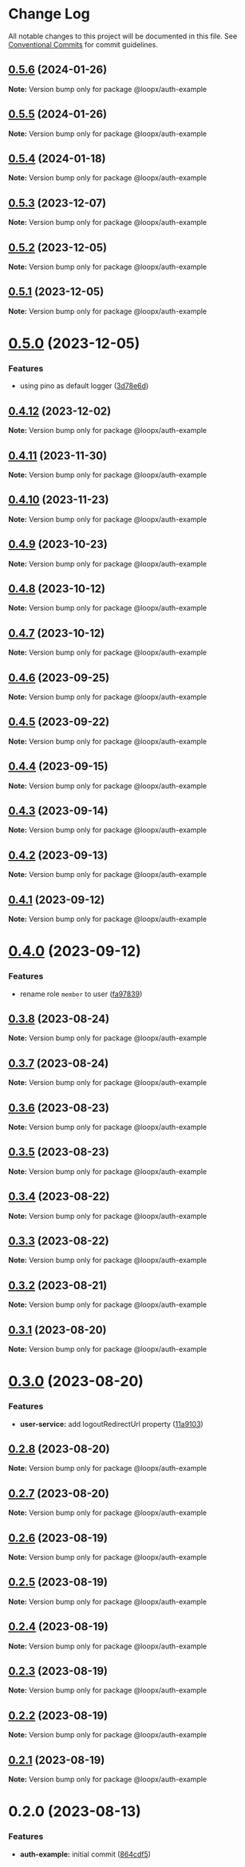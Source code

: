 # Change Log

All notable changes to this project will be documented in this file.
See [Conventional Commits](https://conventionalcommits.org) for commit guidelines.

## [0.5.6](https://github.com/betaly/loopx/compare/@loopx/auth-example@0.5.5...@loopx/auth-example@0.5.6) (2024-01-26)

**Note:** Version bump only for package @loopx/auth-example





## [0.5.5](https://github.com/betaly/loopx/compare/@loopx/auth-example@0.5.4...@loopx/auth-example@0.5.5) (2024-01-26)

**Note:** Version bump only for package @loopx/auth-example





## [0.5.4](https://github.com/betaly/loopx/compare/@loopx/auth-example@0.5.3...@loopx/auth-example@0.5.4) (2024-01-18)

**Note:** Version bump only for package @loopx/auth-example





## [0.5.3](https://github.com/betaly/loopx/compare/@loopx/auth-example@0.5.2...@loopx/auth-example@0.5.3) (2023-12-07)

**Note:** Version bump only for package @loopx/auth-example





## [0.5.2](https://github.com/betaly/loopx/compare/@loopx/auth-example@0.5.1...@loopx/auth-example@0.5.2) (2023-12-05)

**Note:** Version bump only for package @loopx/auth-example





## [0.5.1](https://github.com/betaly/loopx/compare/@loopx/auth-example@0.5.0...@loopx/auth-example@0.5.1) (2023-12-05)

**Note:** Version bump only for package @loopx/auth-example





# [0.5.0](https://github.com/betaly/loopx/compare/@loopx/auth-example@0.4.12...@loopx/auth-example@0.5.0) (2023-12-05)


### Features

* using pino as default logger ([3d78e6d](https://github.com/betaly/loopx/commit/3d78e6d5fa9e3a356a24263365aeeecfb0bc3fe9))





## [0.4.12](https://github.com/betaly/loopx/compare/@loopx/auth-example@0.4.11...@loopx/auth-example@0.4.12) (2023-12-02)

**Note:** Version bump only for package @loopx/auth-example





## [0.4.11](https://github.com/betaly/loopx/compare/@loopx/auth-example@0.4.10...@loopx/auth-example@0.4.11) (2023-11-30)

**Note:** Version bump only for package @loopx/auth-example





## [0.4.10](https://github.com/betaly/loopx/compare/@loopx/auth-example@0.4.9...@loopx/auth-example@0.4.10) (2023-11-23)

**Note:** Version bump only for package @loopx/auth-example





## [0.4.9](https://github.com/betaly/loopx/compare/@loopx/auth-example@0.4.8...@loopx/auth-example@0.4.9) (2023-10-23)

**Note:** Version bump only for package @loopx/auth-example





## [0.4.8](https://github.com/betaly/loopx/compare/@loopx/auth-example@0.4.7...@loopx/auth-example@0.4.8) (2023-10-12)

**Note:** Version bump only for package @loopx/auth-example





## [0.4.7](https://github.com/betaly/loopx/compare/@loopx/auth-example@0.4.6...@loopx/auth-example@0.4.7) (2023-10-12)

**Note:** Version bump only for package @loopx/auth-example





## [0.4.6](https://github.com/betaly/loopx/compare/@loopx/auth-example@0.4.5...@loopx/auth-example@0.4.6) (2023-09-25)

**Note:** Version bump only for package @loopx/auth-example





## [0.4.5](https://github.com/betaly/loopx/compare/@loopx/auth-example@0.4.4...@loopx/auth-example@0.4.5) (2023-09-22)

**Note:** Version bump only for package @loopx/auth-example





## [0.4.4](https://github.com/betaly/loopx/compare/@loopx/auth-example@0.4.3...@loopx/auth-example@0.4.4) (2023-09-15)

**Note:** Version bump only for package @loopx/auth-example





## [0.4.3](https://github.com/betaly/loopx/compare/@loopx/auth-example@0.4.2...@loopx/auth-example@0.4.3) (2023-09-14)

**Note:** Version bump only for package @loopx/auth-example





## [0.4.2](https://github.com/betaly/loopx/compare/@loopx/auth-example@0.4.1...@loopx/auth-example@0.4.2) (2023-09-13)

**Note:** Version bump only for package @loopx/auth-example





## [0.4.1](https://github.com/betaly/loopx/compare/@loopx/auth-example@0.4.0...@loopx/auth-example@0.4.1) (2023-09-12)

**Note:** Version bump only for package @loopx/auth-example





# [0.4.0](https://github.com/betaly/loopx/compare/@loopx/auth-example@0.3.8...@loopx/auth-example@0.4.0) (2023-09-12)


### Features

* rename role ``member`` to user ([fa97839](https://github.com/betaly/loopx/commit/fa97839462a09c2dc4e0500732c58186b4e0163a))





## [0.3.8](https://github.com/betaly/loopx/compare/@loopx/auth-example@0.3.7...@loopx/auth-example@0.3.8) (2023-08-24)

**Note:** Version bump only for package @loopx/auth-example





## [0.3.7](https://github.com/betaly/loopx/compare/@loopx/auth-example@0.3.6...@loopx/auth-example@0.3.7) (2023-08-24)

**Note:** Version bump only for package @loopx/auth-example





## [0.3.6](https://github.com/betaly/loopx/compare/@loopx/auth-example@0.3.5...@loopx/auth-example@0.3.6) (2023-08-23)

**Note:** Version bump only for package @loopx/auth-example





## [0.3.5](https://github.com/betaly/loopx/compare/@loopx/auth-example@0.3.4...@loopx/auth-example@0.3.5) (2023-08-23)

**Note:** Version bump only for package @loopx/auth-example





## [0.3.4](https://github.com/betaly/loopx/compare/@loopx/auth-example@0.3.3...@loopx/auth-example@0.3.4) (2023-08-22)

**Note:** Version bump only for package @loopx/auth-example





## [0.3.3](https://github.com/betaly/loopx/compare/@loopx/auth-example@0.3.2...@loopx/auth-example@0.3.3) (2023-08-22)

**Note:** Version bump only for package @loopx/auth-example





## [0.3.2](https://github.com/betaly/loopx/compare/@loopx/auth-example@0.3.1...@loopx/auth-example@0.3.2) (2023-08-21)

**Note:** Version bump only for package @loopx/auth-example





## [0.3.1](https://github.com/betaly/loopx/compare/@loopx/auth-example@0.3.0...@loopx/auth-example@0.3.1) (2023-08-20)

**Note:** Version bump only for package @loopx/auth-example





# [0.3.0](https://github.com/betaly/loopx/compare/@loopx/auth-example@0.2.8...@loopx/auth-example@0.3.0) (2023-08-20)


### Features

* **user-service:** add logoutRedirectUrl property ([11a9103](https://github.com/betaly/loopx/commit/11a9103c1f63fe3ce1f0c27d09b2ee0b17520a91))





## [0.2.8](https://github.com/betaly/loopx/compare/@loopx/auth-example@0.2.7...@loopx/auth-example@0.2.8) (2023-08-20)

**Note:** Version bump only for package @loopx/auth-example





## [0.2.7](https://github.com/betaly/loopx/compare/@loopx/auth-example@0.2.6...@loopx/auth-example@0.2.7) (2023-08-20)

**Note:** Version bump only for package @loopx/auth-example





## [0.2.6](https://github.com/betaly/loopx/compare/@loopx/auth-example@0.2.5...@loopx/auth-example@0.2.6) (2023-08-19)

**Note:** Version bump only for package @loopx/auth-example





## [0.2.5](https://github.com/betaly/loopx/compare/@loopx/auth-example@0.2.4...@loopx/auth-example@0.2.5) (2023-08-19)

**Note:** Version bump only for package @loopx/auth-example





## [0.2.4](https://github.com/betaly/loopx/compare/@loopx/auth-example@0.2.3...@loopx/auth-example@0.2.4) (2023-08-19)

**Note:** Version bump only for package @loopx/auth-example





## [0.2.3](https://github.com/betaly/loopx/compare/@loopx/auth-example@0.2.2...@loopx/auth-example@0.2.3) (2023-08-19)

**Note:** Version bump only for package @loopx/auth-example





## [0.2.2](https://github.com/betaly/loopx/compare/@loopx/auth-example@0.2.1...@loopx/auth-example@0.2.2) (2023-08-19)

**Note:** Version bump only for package @loopx/auth-example





## [0.2.1](https://github.com/betaly/loopx/compare/@loopx/auth-example@0.2.0...@loopx/auth-example@0.2.1) (2023-08-19)

**Note:** Version bump only for package @loopx/auth-example





# 0.2.0 (2023-08-13)


### Features

* **auth-example:** initial commit ([864cdf5](https://gitr.net/betaly/loopx/commits/864cdf548be3ab9a5c511d3038531dc923a2f421))
